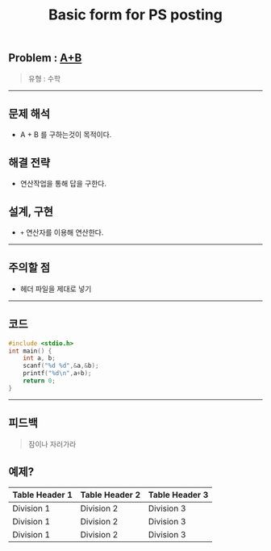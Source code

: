 ﻿---
title: Basic form for PS posting
#date: 2020-01-01-00:00
categories:
- PS

tags:
- baekjoon
- PS
- Problem Solve
- Math
---

## Problem : [A+B](https://www.acmicpc.net/problem/1000)
> 유형 : 수학

---


## 문제 해석
* A + B 를 구하는것이 목적이다.

## 해결 전략
* 연산작업을 통해 답을 구한다.

## 설계, 구현
* `+` 연산자를 이용해 연산한다.

---

## 주의할 점
* 헤더 파일을 제대로 넣기

---

## 코드

```c++
#include <stdio.h>
int main() {
	int a, b;
	scanf("%d %d",&a,&b);
	printf("%d\n",a+b);
	return 0;
}
```


---


## 피드백


> 잠이나 자러가라


## 예제?

| Table Header 1 | Table Header 2 | Table Header 3 |
| --- | --- | --- |
| Division 1 | Division 2 | Division 3 |
| Division 1 | Division 2 | Division 3 |
| Division 1 | Division 2 | Division 3 |
